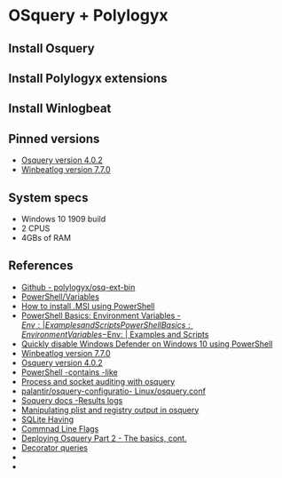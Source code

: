 # OSquery + Polylogyx



## Install Osquery

## Install Polylogyx extensions

## Install Winlogbeat

## Pinned versions
* [Osquery version 4.0.2](https://osquery.io/downloads/official/4.0.2)
* [Winbeatlog version 7.7.0](https://www.elastic.co/downloads/beats/winlogbeat)

## System specs
* Windows 10 1909 build 
* 2 CPUS
* 4GBs of RAM

## References
* [Github - polylogyx/osq-ext-bin](https://github.com/polylogyx/osq-ext-bin)
* [PowerShell/Variables](https://en.wikiversity.org/wiki/PowerShell/Variables)
* [How to install .MSI using PowerShell](https://stackoverflow.com/questions/17825622/how-to-install-msi-using-powershell)
* [PowerShell Basics: Environment Variables -$Env: | Examples and ScriptsPowerShell Basics: Environment Variables -$Env: | Examples and Scripts](https://www.computerperformance.co.uk/powershell/environmental-variables/)
* [Quickly disable Windows Defender on Windows 10 using PowerShell](https://archive.wmug.co.uk/wmug/b/pwin/posts/quickly-disable-windows-defender-on-windows-10-using-powershell)
* [Winbeatlog version 7.7.0](https://www.elastic.co/downloads/beats/winlogbeat)
* [Osquery version 4.0.2](https://osquery.io/downloads/official/4.0.2)
* [PowerShell -contains -like](https://www.itprotoday.com/powershell/powershell-contains)
* [Process and socket auditing with osquery](https://osquery.readthedocs.io/en/stable/deployment/process-auditing/#osquery-events-optimization)
* [palantir/osquery-configuratio- Linux/osquery.conf](https://github.com/palantir/osquery-configuration/blob/master/Classic/Servers/Linux/osquery.conf)
* [Soquery docs -Results logs](https://osquery.readthedocs.io/en/stable/deployment/logging/)
* [Manipulating plist and registry output in osquery](https://blog.kolide.com/manipulating-plist-and-registry-output-in-osquery-ad98b067c574)
* [SQLite Having](https://www.sqlitetutorial.net/sqlite-having/)
* [Commnad Line Flags](https://osquery.readthedocs.io/en/stable/installation/cli-flags/)
* [Deploying Osquery Part 2 - The basics, cont.](https://blog.securelyinsecure.com/post/deploying-osquery-pt2/)
* [Decorator queries](https://osquery.readthedocs.io/en/stable/deployment/configuration/#decorator-queries)
* []()
* []()


